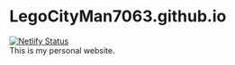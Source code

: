 # LegoCityMan7063.github.io
[![Netlify Status](https://api.netlify.com/api/v1/badges/71a18119-f4b6-4bc8-944d-689c3e76e323/deploy-status)](https://app.netlify.com/sites/silly-lumiere-27d875/deploys)  
This is my personal website.
